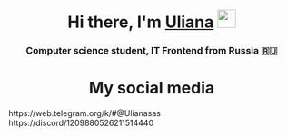 <h1 align="center">Hi there, I'm <a href="https://daniilshat.ru/" target="_blank">Uliana</a> 
<img src="https://github.com/blackcater/blackcater/raw/main/images/Hi.gif" height="32"/></h1>
<h3 align="center">Computer science student, IT Frontend from Russia 🇷🇺</h3>
<h1 align="center">My social media</h1> 
<span>
  <a>https://web.telegram.org/k/#@Ulianasas</a>
  <a>https://discord/1209880526211514440</a>
</span>
